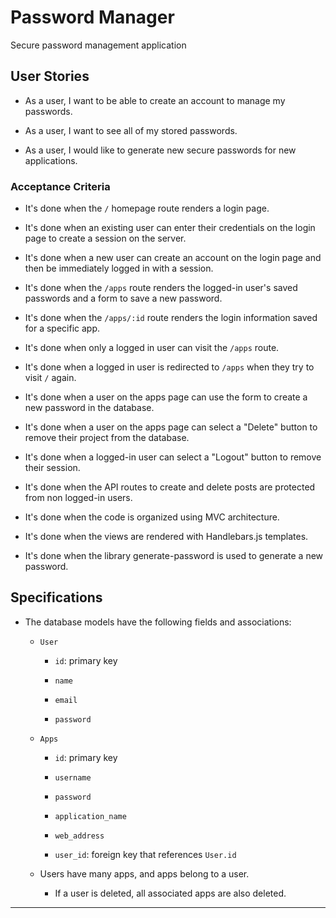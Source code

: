# Password Manager
Secure password management application

## User Stories

* As a user, I want to be able to create an account to manage my passwords.

* As a user, I want to see all of my stored passwords.

* As a user, I would like to generate new secure passwords for new applications.

### Acceptance Criteria

* It's done when the `/` homepage route renders a login page.

* It's done when an existing user can enter their credentials on the login page to create a session on the server.

* It's done when a new user can create an account on the login page and then be immediately logged in with a session.

* It's done when the `/apps` route renders the logged-in user's saved passwords and a form to save a new password.

* It's done when the `/apps/:id` route renders the login information saved for a specific app.

* It's done when only a logged in user can visit the `/apps` route.

* It's done when a logged in user is redirected to `/apps` when they try to visit `/` again.

* It's done when a user on the apps page can use the form to create a new password in the database.

* It's done when a user on the apps page can select a "Delete" button to remove their project from the database.

* It's done when a logged-in user can select a "Logout" button to remove their session.

* It's done when the API routes to create and delete posts are protected from non logged-in users.

* It's done when the code is organized using MVC architecture.

* It's done when the views are rendered with Handlebars.js templates.

* It's done when the library generate-password is used to generate a new password.

## Specifications 

* The database models have the following fields and associations:

  * `User`

    * `id`: primary key

    * `name`

    * `email`

    * `password`

  * `Apps`

    * `id`: primary key

    * `username`

    * `password`

    * `application_name`

    * `web_address`

    * `user_id`: foreign key that references `User.id`

  * Users have many apps, and apps belong to a user.

    * If a user is deleted, all associated apps are also deleted.

---
